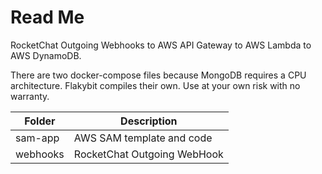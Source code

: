 # Read Me
RocketChat Outgoing Webhooks to AWS API Gateway to AWS Lambda to AWS DynamoDB.

There are two docker-compose files because MongoDB requires a CPU architecture. Flakybit compiles their own. Use at your own risk with no warranty.

| Folder   | Description                 |
| -------- | --------------------------- |
| sam-app  | AWS SAM template and code   |
| webhooks | RocketChat Outgoing WebHook |
